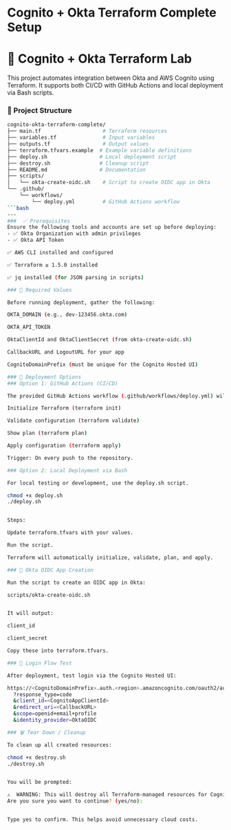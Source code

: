 # Cognito + Okta Terraform Complete Setup
# 🚀 Cognito + Okta Terraform Lab

This project automates integration between Okta and AWS Cognito using Terraform. It supports both CI/CD with GitHub Actions and local deployment via Bash scripts.

### 📁 Project Structure
```bash
cognito-okta-terraform-complete/
├── main.tf                    # Terraform resources
├── variables.tf               # Input variables
├── outputs.tf                 # Output values
├── terraform.tfvars.example  # Example variable definitions
├── deploy.sh                 # Local deployment script
├── destroy.sh                # Cleanup script
├── README.md                 # Documentation
├── scripts/
│   └── okta-create-oidc.sh    # Script to create OIDC app in Okta
└── .github/
    └── workflows/
        └── deploy.yml         # GitHub Actions workflow
```bash
---
###  ✅ Prerequisites
Ensure the following tools and accounts are set up before deploying:
- ✅ Okta Organization with admin privileges
- ✅ Okta API Token

✅ AWS CLI installed and configured

✅ Terraform ≥ 1.5.0 installed

✅ jq installed (for JSON parsing in scripts)

### 🔑 Required Values

Before running deployment, gather the following:

OKTA_DOMAIN (e.g., dev-123456.okta.com)

OKTA_API_TOKEN

OktaClientId and OktaClientSecret (from okta-create-oidc.sh)

CallbackURL and LogoutURL for your app

CognitoDomainPrefix (must be unique for the Cognito Hosted UI)

### 🚀 Deployment Options
### Option 1: GitHub Actions (CI/CD)

The provided GitHub Actions workflow (.github/workflows/deploy.yml) will automatically:

Initialize Terraform (terraform init)

Validate configuration (terraform validate)

Show plan (terraform plan)

Apply configuration (terraform apply)

Trigger: On every push to the repository.

### Option 2: Local Deployment via Bash

For local testing or development, use the deploy.sh script.

chmod +x deploy.sh
./deploy.sh


Steps:

Update terraform.tfvars with your values.

Run the script.

Terraform will automatically initialize, validate, plan, and apply.

### 🔄 Okta OIDC App Creation

Run the script to create an OIDC app in Okta:

scripts/okta-create-oidc.sh


It will output:

client_id

client_secret

Copy these into terraform.tfvars.

### 🧩 Login Flow Test

After deployment, test login via the Cognito Hosted UI:

https://<CognitoDomainPrefix>.auth.<region>.amazoncognito.com/oauth2/authorize
  ?response_type=code
  &client_id=<CognitoAppClientId>
  &redirect_uri=<CallbackURL>
  &scope=openid+email+profile
  &identity_provider=OktaOIDC

### 🗑️ Tear Down / Cleanup

To clean up all created resources:

chmod +x destroy.sh
./destroy.sh


You will be prompted:

⚠️  WARNING: This will destroy all Terraform-managed resources for Cognito-Okta integration!
Are you sure you want to continue? (yes/no):


Type yes to confirm. This helps avoid unnecessary cloud costs.
